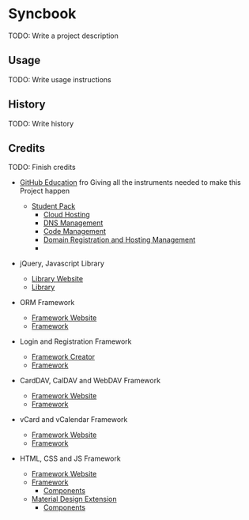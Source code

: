 # Syncbook

TODO: Write a project description

## Usage

TODO: Write usage instructions

## History

TODO: Write history

## Credits

TODO: Finish credits

- [GitHub Education](https://education.github.com/) fro Giving all the instruments needed to make this Project happen
  - [Student Pack](https://education.github.com/pack)
    - [Cloud Hosting](https://www.digitalocean.com) 
    - [DNS Management](https://dnsimple.com/)
    - [Code Management](https://github.com/)
    - [Domain Registration and Hosting Management](https://www.namecheap.com/)
    - 

- jQuery, Javascript Library
  - [Library Website](https://jquery.com/)
  - [Library](https://github.com/jquery/jquery)

- ORM Framework
  - [Framework Website](http://www.redbeanphp.com/) 
  - [Framework](https://github.com/gabordemooij/redbean)

- Login and Registration Framework
  - [Framework Creator](https://github.com/panique) 
  - [Framework](https://github.com/panique/huge)

- CardDAV, CalDAV and WebDAV Framework
  - [Framework Website](http://sabre.io/)
  - [Framework](https://github.com/fruux/sabre-dav)

- vCard and vCalendar Framework
  - [Framework Website](http://sabre.io/)
  - [Framework](https://github.com/fruux/sabre-vobject)

- HTML, CSS and JS Framework
  - [Framework Website](http://getbootstrap.com/)
  - [Framework](https://github.com/twbs/bootstrap)
    - [Components](http://getbootstrap.com/components/) 
  - [Material Design Extension](https://fezvrasta.github.io/bootstrap-material-design/)
    - [Components](http://fezvrasta.github.io/bootstrap-material-design/bootstrap-elements.html)   
